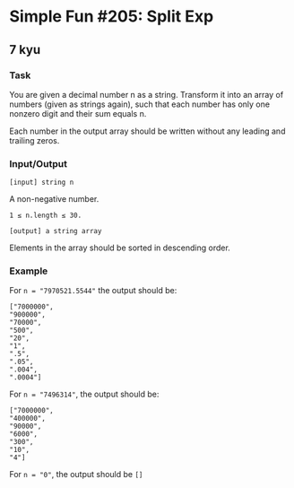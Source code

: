 # Simple Fun #205: Split Exp
## 7 kyu

### Task

You are given a decimal number n as a string. Transform it into an array of numbers (given as strings again), such that each number has only one nonzero digit and their sum equals n.

Each number in the output array should be written without any leading and trailing zeros.

### Input/Output
```
[input] string n
```
A non-negative number.
```
1 ≤ n.length ≤ 30.

[output] a string array
```
Elements in the array should be sorted in descending order.

### Example

For ```n = "7970521.5544"``` the output should be:
```
["7000000",
"900000",
"70000",
"500",
"20",
"1",
".5",
".05",
".004",
".0004"]
```
For ```n = "7496314"```, the output should be:
```
["7000000",
"400000",
"90000",
"6000",
"300",
"10",
"4"]
```
For ```n = "0"```, the output should be ```[]```
